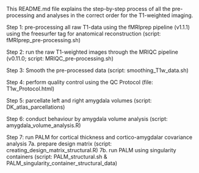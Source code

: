 This README.md file explains the step-by-step process of all the pre-processing and analyses in the correct order for the T1-weighted imaging. 

Step 1: pre-processing all raw T1-data using the fMRIprep pipeline (v1.1.1) using the freesurfer tag for anatomical reconstruction (script: fMRIprep_pre-processing.sh)

Step 2: run the raw T1-weighted images through the MRIQC pipeline (v0.11.0; script: MRIQC_pre-processing.sh)

Step 3: Smooth the pre-processed data (script: smoothing_T1w_data.sh)

Step 4: perform quality control using the QC Protocol (file: T1w_Protocol.html)

Step 5: parcellate left and right amygdala volumes (script: DK_atlas_parcellations)

Step 6: conduct behaviour by amygdala volume analysis (script: amygdala_volume_analysis.R)

Step 7: run PALM for cortical thickness and cortico-amygdalar covariance analysis 
        7a. prepare design matrix (script: creating_design_matrix_structural.R)
        7b. run PALM using singularity containers (script: PALM_structural.sh & PALM_singularity_container_structural_data)
